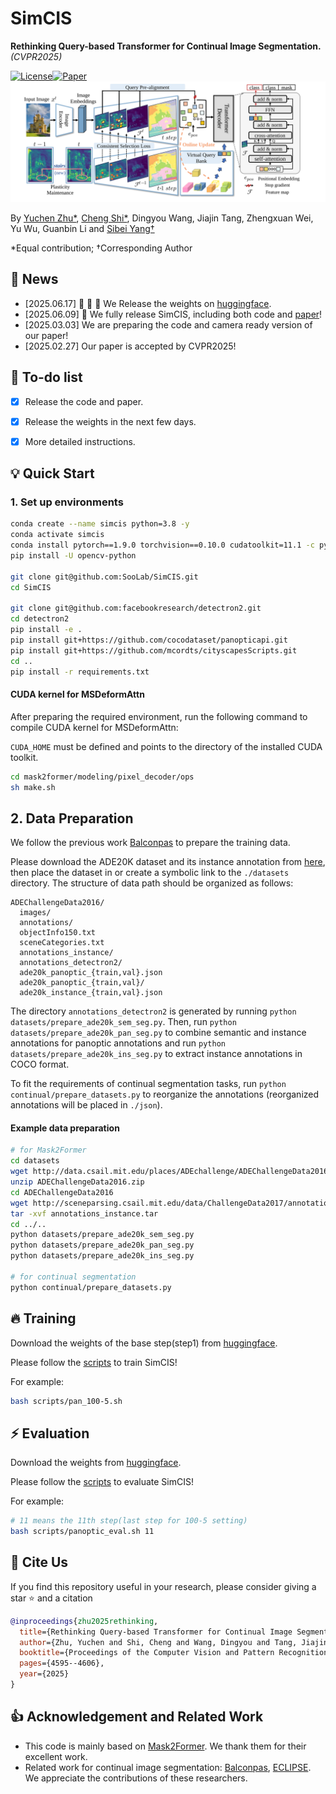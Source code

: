 # SimCIS

**Rethinking Query-based Transformer for Continual Image Segmentation.** *(CVPR2025)*

[![License](https://img.shields.io/badge/License-MIT-blue.svg?style=flat-square)](LICENSE)[![Paper](https://badgen.net/badge/icon/arXiv?icon=awesome&label&color=red&style=flat-square)](./assets/CVPR_2025_SimCIS.pdf)
![SimCLS](assets/framework.svg)

By [Yuchen Zhu*](https://github.com/ZhuYuChenNO1), [Cheng Shi*](https://chengshiest.github.io/),  Dingyou Wang, Jiajin Tang, Zhengxuan Wei, Yu Wu, Guanbin Li and [Sibei Yang†](https://faculty.sist.shanghaitech.edu.cn/yangsibei/)

*Equal contribution; †Corresponding Author

## 📣 News

* [2025.06.17] 🤗 🤗 🤗 We Release the weights on [huggingface](https://huggingface.co/LightningNO1/SimCIS). 
* [2025.06.09] 🤗 We fully release SimCIS, including both code and [paper](./assets/CVPR_2025_SimCIS.pdf)!
* [2025.03.03] We are preparing the code and camera ready version of our paper!
* [2025.02.27] Our paper is accepted by CVPR2025!


## 📝 To-do list

- [x] Release the code and paper.
- [x] Release the weights in the next few days.
- [x] More detailed instructions.


## 💡 Quick Start
### 1. Set up environments

```bash
conda create --name simcis python=3.8 -y
conda activate simcis
conda install pytorch==1.9.0 torchvision==0.10.0 cudatoolkit=11.1 -c pytorch -c nvidia
pip install -U opencv-python

git clone git@github.com:SooLab/SimCIS.git
cd SimCIS

git clone git@github.com:facebookresearch/detectron2.git
cd detectron2
pip install -e .
pip install git+https://github.com/cocodataset/panopticapi.git
pip install git+https://github.com/mcordts/cityscapesScripts.git
cd ..
pip install -r requirements.txt

```

#### CUDA kernel for MSDeformAttn
After preparing the required environment, run the following command to compile CUDA kernel for MSDeformAttn:

`CUDA_HOME` must be defined and points to the directory of the installed CUDA toolkit.

```bash
cd mask2former/modeling/pixel_decoder/ops
sh make.sh
```

## 2. Data Preparation

We follow the previous work [Balconpas](https://github.com/jinpeng0528/BalConpas/tree/master) to prepare the training data. 

Please download the ADE20K dataset and its instance annotation from [here](http://sceneparsing.csail.mit.edu/), then place the dataset in or create a symbolic link to the `./datasets` directory. The structure of data path should be organized as follows:
```
ADEChallengeData2016/
  images/
  annotations/
  objectInfo150.txt
  sceneCategories.txt
  annotations_instance/
  annotations_detectron2/
  ade20k_panoptic_{train,val}.json
  ade20k_panoptic_{train,val}/
  ade20k_instance_{train,val}.json
```
The directory `annotations_detectron2` is generated by running `python datasets/prepare_ade20k_sem_seg.py`.
Then, run `python datasets/prepare_ade20k_pan_seg.py` to combine semantic and instance annotations for panoptic annotations and run `python datasets/prepare_ade20k_ins_seg.py` to extract instance annotations in COCO format.

To fit the requirements of continual segmentation tasks, run `python continual/prepare_datasets.py` to reorganize the annotations (reorganized annotations will be placed in `./json`).

#### Example data preparation
```bash
# for Mask2Former
cd datasets
wget http://data.csail.mit.edu/places/ADEchallenge/ADEChallengeData2016.zip
unzip ADEChallengeData2016.zip
cd ADEChallengeData2016
wget http://sceneparsing.csail.mit.edu/data/ChallengeData2017/annotations_instance.tar
tar -xvf annotations_instance.tar
cd ../..
python datasets/prepare_ade20k_sem_seg.py
python datasets/prepare_ade20k_pan_seg.py
python datasets/prepare_ade20k_ins_seg.py

# for continual segmentation
python continual/prepare_datasets.py
```

## 🔥 Training 

Download the weights of the base step(step1) from [huggingface](https://huggingface.co/LightningNO1/SimCIS). 

Please follow the [scripts](./scripts) to train SimCIS!

For example:

```bash
bash scripts/pan_100-5.sh
```

## ⚡️ Evaluation

Download the weights from [huggingface](https://huggingface.co/LightningNO1/SimCIS). 

Please follow the [scripts](./scripts) to evaluate SimCIS!

For example:

```bash
# 11 means the 11th step(last step for 100-5 setting)
bash scripts/panoptic_eval.sh 11
```


## 📖 Cite Us
If you find this repository useful in your research, please consider giving a star ⭐ and a citation
```bibtex
@inproceedings{zhu2025rethinking,
  title={Rethinking Query-based Transformer for Continual Image Segmentation},
  author={Zhu, Yuchen and Shi, Cheng and Wang, Dingyou and Tang, Jiajin and Wei, Zhengxuan and Wu, Yu and Li, Guanbin and Yang, Sibei},
  booktitle={Proceedings of the Computer Vision and Pattern Recognition Conference},
  pages={4595--4606},
  year={2025}
}
```


## 👍 Acknowledgement and Related Work
* This code is mainly based on [Mask2Former](https://github.com/facebookresearch/Mask2Former). We thank them for their excellent work.
* Related work for continual image segmentation: [Balconpas](https://github.com/jinpeng0528/BalConpas/tree/master), [ECLIPSE](https://github.com/clovaai/ECLIPSE). We appreciate the contributions of these researchers.


